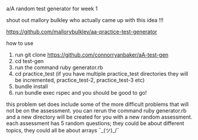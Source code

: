 a/A random test generator for week 1



shout out mallory bulkley who actually came up with this idea !!!

https://github.com/mallorybulkley/aa-practice-test-generator

how to use

1. run git clone https://github.com/connorryanbaker/aA-test-gen
2. cd test-gen
3. run the command ruby generator.rb
4. cd practice\_test (if you have multiple practice\_test directories they will be incremented, practice\_test-2, practice\_test-3 etc)
3. bundle install
4. run bundle exec rspec and you should be good to go!


this problem set does include some of the more difficult problems that will not be on the assessment.
you can rerun the command ruby generator.rb and a new directory will be created for you with a new random assessment.
each assessment has 5 random questions; they could be about different topics, they could all be about arrays ¯\_(ツ)_/¯


